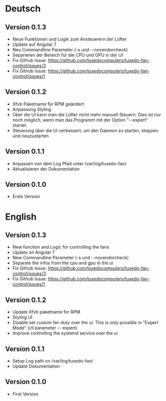 # Deutsch

## Version 0.1.3
- Neue Funktionen und Logik zum Ansteuerern der Lüfter
- Update auf Angular 7
- Neu Commandline Parameter (-s und --novendorcheck)
- Separieren der Bereich für die CPU und GPU in der UI
- Fix Github Issue: https://github.com/tuxedocomputers/tuxedo-fan-control/issues/3
- Fix Github Issue: https://github.com/tuxedocomputers/tuxedo-fan-control/issues/1

## Version 0.1.2
- Xfvb Paketname für RPM geändert
- Anpassung Styling
- Über die UI kann man die Lüfter nicht mehr manuell Steuern. Dies ist nur noch möglich, wenn man das Programm mit der Option "--expert" startet.
- Steuerung über die UI verbessert, um den Daemon zu starten, stoppen und neuzustarten

## Version 0.1.1
- Anpassen von dem Log Pfad unter /var/log/tuxedo-fan/
- Aktualisieren der Dokumentation

## Version 0.1.0
- Erste Version

# English

## Version 0.1.3
- New function and Logic for controlling the fans
- Update on Angular 7
- New Commandline Parameter (-s und --novendorcheck)
- Separate the infos from the cpu and gpu in the ui 
- Fix Github Issue: https://github.com/tuxedocomputers/tuxedo-fan-control/issues/3
- Fix Github Issue: https://github.com/tuxedocomputers/tuxedo-fan-control/issues/1

## Version 0.1.2
- Update Xfvb paketname for RPM
- Styling UI
- Disable set custom fan duty over the ui. This is only possible in "Expert Mode" (cli parameter -- expert)
- Improve controlling the systemd service over the ui

## Version 0.1.1
- Setup Log path on /var/log/tuxedo-fan/
- Update Dokumentation

## Version 0.1.0
- First Version